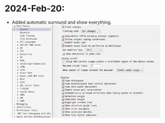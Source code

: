 # 2024-Feb-20:
- Added automatic surround and show everything.    
![2024 Feb 20 changes](/visual_studio/vs2022/images/2024-02-20Changes.png)
